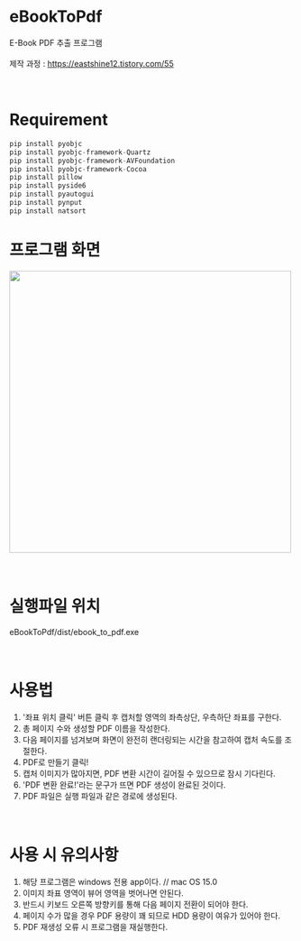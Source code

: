 # eBookToPdf
E-Book PDF 추출 프로그램<br /><br />
제작 과정 : https://eastshine12.tistory.com/55
<br /><br /><br />

# Requirement
```python
pip install pyobjc
pip install pyobjc-framework-Quartz
pip install pyobjc-framework-AVFoundation
pip install pyobjc-framework-Cocoa
pip install pillow
pip install pyside6
pip install pyautogui
pip install pynput
pip install natsort
```

# 프로그램 화면
<img src="gui_image_win.png" width="500">
<br /><br /><br />

# 실행파일 위치
eBookToPdf/dist/ebook_to_pdf.exe
<br/><br/><br/>

# 사용법
1. '좌표 위치 클릭' 버튼 클릭 후 캡처할 영역의 좌측상단, 우측하단 좌표를 구한다.
2. 총 페이지 수와 생성할 PDF 이름을 작성한다.
3. 다음 페이지를 넘겨보며 화면이 완전히 랜더링되는 시간을 참고하여 캡처 속도를 조절한다.
4. PDF로 만들기 클릭!
5. 캡처 이미지가 많아지면, PDF 변환 시간이 길어질 수 있으므로 잠시 기다린다.
6. 'PDF 변환 완료!'라는 문구가 뜨면 PDF 생성이 완료된 것이다.
7. PDF 파일은 실행 파일과 같은 경로에 생성된다.
<br /><br /><br />

# 사용 시 유의사항
1. 해당 프로그램은 windows 전용 app이다. // mac OS 15.0 
2. 이미지 좌표 영역이 뷰어 영역을 벗어나면 안된다.
3. 반드시 키보드 오른쪽 방향키를 통해 다음 페이지 전환이 되어야 한다.
4. 페이지 수가 많을 경우 PDF 용량이 꽤 되므로 HDD 용량이 여유가 있어야 한다.
5. PDF 재생성 오류 시 프로그램을 재실행한다.
